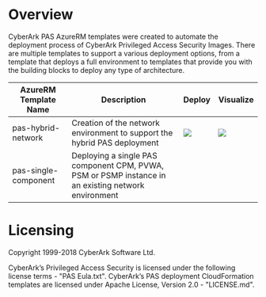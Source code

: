 # Overview

CyberArk PAS AzureRM templates were created to automate the deployment process of CyberArk Privileged Access Security Images. There are multiple templates to support a various deployment options, from a template that deploys a full environment to templates that provide you with the building blocks to deploy any type of architecture.

| AzureRM Template Name | Description | Deploy | Visualize |
|-----------------------|-------------|--------|-----------|
| pas-hybrid-network | Creation of the network environment to support the hybrid PAS deployment | <a href="https://portal.azure.com/#create/Microsoft.Template/uri/https%3A%2F%2Fraw.githubusercontent.com%2Fcyberark%2Fpas-on-cloud%2Fmaster%2Fazure%2Fpas-hybrid-network.json" target="_blank"><img src="http://azuredeploy.net/deploybutton.png"/></a> | <a href="http://armviz.io/#/?load=https%3A%2F%2Fraw.githubusercontent.com%2Fcyberark%2Fpas-on-cloud%2Fmaster%2Fazure%2Fpas-hybrid-network.json" target="_blank"><img src="http://armviz.io/visualizebutton.png"/></a> |
| pas-single-component | Deploying a single PAS component CPM, PVWA, PSM or PSMP instance in an existing network environment |

# Licensing
Copyright 1999-2018 CyberArk Software Ltd.

CyberArk’s Privileged Access Security is licensed under the following license terms - "PAS Eula.txt".
CyberArk’s PAS deployment CloudFormation templates are licensed under Apache License, Version 2.0 - "LICENSE.md".
